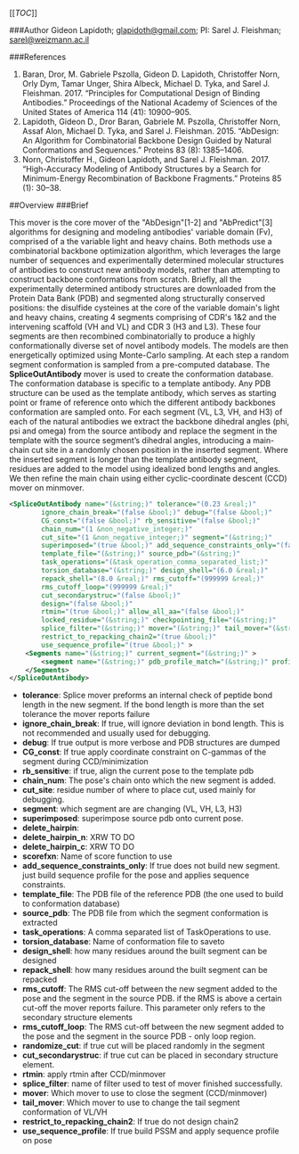 [[_TOC_]]

###Author
Gideon Lapidoth; glapidoth@gmail.com; PI: Sarel J. Fleishman; sarel@weizmann.ac.il

###References


1. Baran, Dror, M. Gabriele Pszolla, Gideon D. Lapidoth, Christoffer Norn, Orly Dym, Tamar Unger, Shira Albeck, Michael D. Tyka, and Sarel J. Fleishman. 2017. “Principles for Computational Design of Binding Antibodies.” Proceedings of the National Academy of Sciences of the United States of America 114 (41): 10900–905.
2. Lapidoth, Gideon D., Dror Baran, Gabriele M. Pszolla, Christoffer Norn, Assaf Alon, Michael D. Tyka, and Sarel J. Fleishman. 2015. “AbDesign: An Algorithm for Combinatorial Backbone Design Guided by Natural Conformations and Sequences.” Proteins 83 (8): 1385–1406.
3. Norn, Christoffer H., Gideon Lapidoth, and Sarel J. Fleishman. 2017. “High-Accuracy Modeling of Antibody Structures by a Search for Minimum-Energy Recombination of Backbone Fragments.” Proteins 85 (1): 30–38.


##Overview
###Brief 

This mover is the core mover of the "AbDesign"[1-2] and "AbPredict"[3] algorithms for designing and modeling antibodies' variable domain (Fv), comprised of a the variable light and heavy chains. Both methods use a combinatorial backbone optimization algorithm, which leverages the large number of sequences and experimentally determined molecular structures of antibodies to construct new antibody models, rather than attempting to construct backbone conformations from scratch. Briefly, all the experimentally determined antibody structures are downloaded from the Protein Data Bank (PDB) and segmented along structurally conserved positions: the disulfide cysteines at the core of the variable domain's light and heavy chains, creating 4 segments comprising of CDR's 1&2 and the intervening scaffold (VH and VL)  and CDR 3 (H3 and L3). These four segments are then recombined combinatorially to produce a highly conformationally diverse set of novel antibody models. The models are then energetically optimized using Monte-Carlo sampling. At each step a random segment conformation is sampled from a pre-computed database. 
The **SpliceOutAntibody** mover is used to create the conformation database. The conformation database is specific to a template antibody. Any PDB structure can be used as the template antibody, which serves as starting point or frame of reference onto which the different antibody backbones conformation are sampled onto. 
For each segment (VL, L3, VH, and H3) of each of the natural antibodies we extract the backbone dihedral angles (phi, psi and omega) from the source antibody and replace the segment in the template with the source segment’s dihedral angles, introducing a main-chain cut site in a randomly chosen position in the inserted segment. Where the inserted segment is longer than the template antibody segment, residues are added to the model using idealized bond lengths and angles. We then refine the main chain using either cyclic-coordinate descent (CCD) mover on minmover.

```xml
<SpliceOutAntibody name="(&string;)" tolerance="(0.23 &real;)"
        ignore_chain_break="(false &bool;)" debug="(false &bool;)"
        CG_const="(false &bool;)" rb_sensitive="(false &bool;)"
        chain_num="(1 &non_negative_integer;)"
        cut_site="(1 &non_negative_integer;)" segment="(&string;)"
        superimposed="(true &bool;)" add_sequence_constraints_only="(false &bool;)"
        template_file="(&string;)" source_pdb="(&string;)"
        task_operations="(&task_operation_comma_separated_list;)"
        torsion_database="(&string;)" design_shell="(6.0 &real;)"
        repack_shell="(8.0 &real;)" rms_cutoff="(999999 &real;)"
        rms_cutoff_loop="(999999 &real;)"
        cut_secondarystruc="(false &bool;)" 
        design="(false &bool;)" 
        rtmin="(true &bool;)" allow_all_aa="(false &bool;)"
        locked_residue="(&string;)" checkpointing_file="(&string;)"
        splice_filter="(&string;)" mover="(&string;)" tail_mover="(&string;)"
        restrict_to_repacking_chain2="(true &bool;)"
        use_sequence_profile="(true &bool;)" >
    <Segments name="(&string;)" current_segment="(&string;)" >
        <segment name="(&string;)" pdb_profile_match="(&string;)" profiles="(&string;)" />
    </Segments>
</SpliceOutAntibody>
```

-    **tolerance**: Splice mover preforms an internal check of peptide bond length in the new segment. If the bond length is more than the set tolerance the mover reports failure 
-    **ignore_chain_break**: If true, will ignore deviation in bond length. This is not recommended and usually used for debugging. 
-    **debug**: If true output is more verbose and PDB structures are dumped 
-    **CG_const**: If true apply coordinate constraint on C-gammas of the segment during CCD/minimization
-    **rb_sensitive**: if true, align the current pose to the template pdb
-   **chain_num**: The pose's chain onto which the new segment is added.
-   **cut_site**: residue number of where to place cut, used mainly for debugging.
-   **segment**: which segment are are changing (VL, VH, L3, H3)
-   **superimposed**: superimpose source pdb onto current pose.
-   **delete_hairpin**: 
-   **delete_hairpin_n**: XRW TO DO
-   **delete_hairpin_c**: XRW TO DO
-   **scorefxn**: Name of score function to use
-   **add_sequence_constraints_only**: If true does not build new segment. just build sequence profile for the pose and applies sequence constraints.
-   **template_file**: The PDB file of the reference PDB (the one used to build to conformation database)
-   **source_pdb**: The PDB file from which the segment conformation is extracted
-   **task_operations**: A comma separated list of TaskOperations to use.
-   **torsion_database**: Name of conformation file to saveto
-   **design_shell**: how many residues around the built segment can be designed
-   **repack_shell**: how many residues around the built segment can be repacked
-   **rms_cutoff**: The RMS cut-off between the new segment added to the pose and the segment in the source PDB. if the RMS is above a certain cut-off the mover reports failure. This parameter only refers to the secondary structure elements
-   **rms_cutoff_loop**: The RMS cut-off between the new segment added to the pose and the segment in the source PDB - only loop region.
-   **randomize_cut**: if true cut will be placed randomly in the segment
-   **cut_secondarystruc**: if true cut can be placed in secondary structure element.
-   **rtmin**: apply rtmin after CCD/minmover
-   **splice_filter**: name of filter used to test of mover finished successfully. 
-   **mover**: Which mover to use to close the segment (CCD/minmover)
-   **tail_mover**: Which mover to use to change the tail segment conformation of VL/VH
-   **restrict_to_repacking_chain2**: If true do not design chain2
-   **use_sequence_profile**: If true build PSSM and apply sequence profile on pose